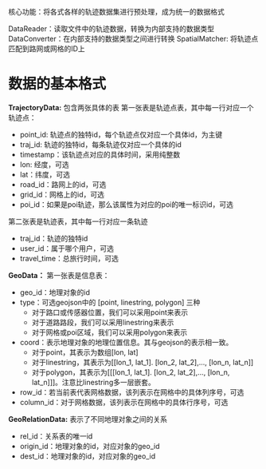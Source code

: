 核心功能：将各式各样的轨迹数据集进行预处理，成为统一的数据格式

DataReader：读取文件中的轨迹数据，转换为内部支持的数据类型
DataConverter：在内部支持的数据类型之间进行转换
SpatialMatcher: 将轨迹点匹配到路网或网格的ID上

# 数据的基本格式

**TrajectoryData:**
包含两张具体的表
第一张表是轨迹点表，其中每一行对应一个轨迹点：
- point_id: 轨迹点的独特id，每个轨迹点仅对应一个具体id，为主键
- traj_id: 轨迹的独特id，每条轨迹仅对应一个具体的id
- timestamp：该轨迹点对应的具体时间，采用纯整数
- lon: 经度，可选
- lat：纬度，可选
- road_id：路网上的id，可选
- grid_id：网格上的id，可选
- poi_id：如果是poi轨迹，那么该属性为对应的poi的唯一标识id，可选

第二张表是轨迹表，其中每一行对应一条轨迹
- traj_id：轨迹的独特id
- user_id：属于哪个用户，可选
- travel_time：总旅行时间，可选

**GeoData：**
第一张表是信息表：
- geo_id：地理对象的id
- type：可选geojson中的 [point, linestring, polygon] 三种
  - 对于路口或传感器位置，我们可以采用point来表示
  - 对于道路路段，我们可以采用linestring来表示
  - 对于网格或poi区域，我们可以采用polygon来表示
- coord：表示地理对象的地理位置信息。其与geojson的表示相一致。
  - 对于point，其表示为数组[lon, lat]
  - 对于linestring，其表示为[[lon_1, lat_1]. [lon_2, lat_2],..., [lon_n, lat_n]]
  - 对于polygon，其表示为[[[lon_1, lat_1]. [lon_2, lat_2],..., [lon_n, lat_n]]]。注意比linestring多一层嵌套。
- row_id：若当前表代表网格数据，该列表示在网格中的具体列序号，可选
- column_id：对于网格数据，该列表示在网格中的具体行序号，可选

**GeoRelationData:**
表示了不同地理对象之间的关系
- rel_id：关系表的唯一id
- origin_id：地理对象的id，对应对象的geo_id
- dest_id：地理对象的id，对应对象的geo_id

